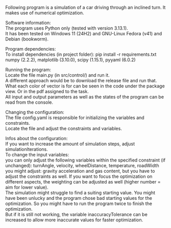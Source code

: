 Following program is a simulation of a car driving through an inclined turn. It makes use of numerical optimization.


Software information: <br/>
The program uses Python only (tested with version 3.13.1). <br/>
It has been tested on Windows 11 (24H2) and GNU-Linux Fedora (v41) and Debian (bookworm). <br/>


Program dependencies: <br/>
To install dependencies (in project folder): pip install -r requirements.txt <br/>
numpy (2.2.2), matplotlib (3.10.0), scipy (1.15.1), pyyaml (6.0.2) <br/>


Running the program: <br/>
Locate the file main.py (in src/control/) and run it. <br/>
A different approach would be to download the release file and run that. <br/>
What each color of vector is for can be seen in the code under the package view. Or in the pdf assigned to the task. <br/>
All input and output parameters as well as the states of the program can be read from the console. <br/>


Changing the configuration: <br/>
The file config.yaml is responsible for initializing the variables and constraints. <br/>
Locate the file and adjust the constraints and variables. <br/>


Infos about the configuration: <br/>
If you want to increase the amount of simulation steps, adjust simulationIterations. <br/>
To change the input variables: <br/>
you can only adjust the following variables within the specified constraint (if unchanged): turnAngle, velocity, wheelDistance, temperature, roadWidth <br/>
you might adjust: gravity acceleration and gas content, but you have to adjust the constraints as well. If you want to focus the optimization on different aspects, the weighting can be adjusted as well (higher number = aim for lower value). <br/>
The simulation might struggle to find a suiting starting value. You might have been unlucky and the program chose bad starting values for the optimization. So you might have to run the program twice to finish the optimization. <br/>
But if it is still not working, the variable inaccuracyTolerance can be increased to allow more inaccurate values for faster optimization. <br/>